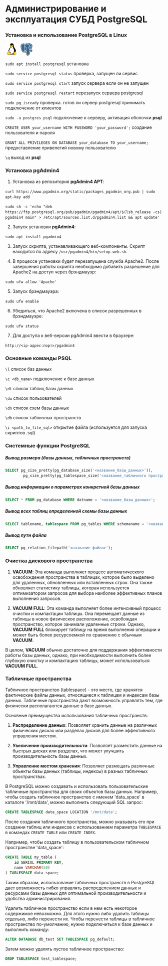 # Администрирование и эксплуатация СУБД PostgreSQL

### Установка и использование PostgreSQL в Linux


<div>
    <img src="https://github.com/devicons/devicon/blob/master/icons/linux/linux-original.svg" width="40" height="40"/>&nbsp;
    <img src="https://github.com/devicons/devicon/blob/master/icons/postgresql/postgresql-original.svg" width="40" height="40"/>&nbsp;
</div>


`sudo apt install postgresql`   установка

`sudo service postgresql status`    проверка, запущен ли сервис

`sudo service postgresql start`     запуск сервера если он не запущен

`sudo service postgresql restart`   перезапуск сервера postgresql

`sudo pg_isready`       проверка. готов ли сервер postgresql принимать подключение от клиентов

`sudo -u postgres psql`     подключение к серверу, активация оболочки <b>psql</b>

`CREATE USER your_username WITH PASSWORD 'your_password';`      создание пользователя и пароля

`GRANT ALL PRIVILEGES ON DATABASE your_database TO your_username;`      предоставление привелегий новому пользователю

`\q`    выход из <b>psql</b>


### Установка pgAdmin4

1. Установка из репозитория <b>pgAdmin4 APT</b>:

`curl https://www.pgadmin.org/static/packages_pgadmin_org.pub | sudo apt-key add`

`sudo sh -c 'echo "deb https://ftp.postgresql.org/pub/pgadmin/pgadmin4/apt/$(lsb_release -cs) pgadmin4 main" > /etc/apt/sources.list.d/pgadmin4.list && apt update'`

2. Запуск установки <b>pgAdmin4</b>:

`sudo apt install pgadmin4`

3. Запуск скрипта, устанавливающего веб-компоненты. Скрипт находится по адресу `/usr/pgadmin4/bin/setup-web.sh`.

4. В процессе установки будет перезапущена служба Apache2. После завершения работы скрипта необходимо добавить разрешение для Apache2 на доступ через брэндмауэр:

`sudo ufw allow 'Apache'`

5. Запуск брэндмауэра:

`sudo ufw enable`

6. Убедиться, что Apache2 включена в список разрешенных в брэндмауэре:

`sudo ufw status`

7. Для доступа к веб-версии pgAdmin4 ввести в браузере:

`http://<ip-адрес:порт>/pgadmin4`


### Основные команды PSQL

`\l`    список баз данных

`\c <db_name>`  подключение к базе данных

`\dt`   список таблиц базы данных

`\du`   список пользователей

`\dn`   список схем базы данных

`\db`   список табличных пространств

`\i <path_to_file_sql>`    открытие файла (используется для запуска скриптов .sql)


### Системные функции PostgreSQL

##### Вывод размера (базы данных, табличных пространств)
```sql
SELECT pg_size_pretty(pg_database_size('<название_базы_данных>')),
        pg_size_pretty(pg_tablespace_size('<название_табличного пространства>'));
```

##### Вывод информации о параметрах конкретной базы данных
```sql
SELECT * FROM pg_database WHERE datname = '<название_базы_данных>';
```

##### Вывод всех таблиц определенной схемы базы данных
```sql
SELECT tablename, tablespace FROM pg_tables WHERE schemaname = '<название_схемы_базы_данных>';
```

##### Вывод пути файла
```sql
SELECT pg_relation_filepath('<название файла>');
```


### Очистка дискового пространства

1. <b>VACUUM</b>: Эта команда выполняет процесс автоматического освобождения пространства в таблицах, которое было выделено для удаленных, обновленных или вставленных строк. Она также обновляет статистику таблицы, которая используется оптимизатором запросов для выбора наиболее эффективных планов выполнения запросов.

2. <b>VACUUM FULL</b>: Эта команда выполняет более интенсивный процесс очистки и компактации таблицы. Она перемещает данные из таблицы в новое физическое расположение, освобождая пространство, которое занимали удаленные строки. Однако, <b>VACUUM FULL</b> блокирует таблицу на время выполнения операции и может быть более ресурсоемкой по сравнению с обычным <b>VACUUM</b>.

В целом, <b>VACUUM</b> обычно достаточно для поддержания эффективности работы базы данных, однако, при необходимости выполнить более глубокую очистку и компактацию таблицы, может использоваться <b>VACUUM FULL</b>.


### Табличные пространства

Табличное пространство (tablespace) - это место, где хранятся фактические файлы данных, относящиеся к таблицам и индексам базы данных. Табличные пространства дают возможность управлять тем, где физически располагаются данные в базе данных.

Основные преимущества использования табличных пространств:

1. **Распределение данных**: Позволяет хранить данные на различных физических дисках или разделах дисков для более эффективного управления местом.
  
2. **Увеличение производительности**: Позволяет разместить данные на быстрых дисках или разделах, что может улучшить производительность базы данных.

3. **Управление местом хранения**: Позволяет размещать различные объекты базы данных (таблицы, индексы) в разных табличных пространствах.

В PostgreSQL можно создавать и использовать пользовательские табличные пространства для своих объектов базы данных. Например, чтобы создать табличное пространство с именем 'data_space' в каталоге '/mnt/data', можно выполнить следующий SQL запрос:

```sql
CREATE TABLESPACE data_space LOCATION '/mnt/data';
```

После создания табличного пространства, можно указывать его при создании таблиц или индексов с использованием параметра `TABLESPACE` в командах `CREATE TABLE` или `CREATE INDEX`.

Например, чтобы создать таблицу в пользовательском табличном пространстве 'data_space':
```sql
CREATE TABLE my_table (
    id SERIAL PRIMARY KEY,
    name VARCHAR(50)
) TABLESPACE data_space;
```

Таким образом, использование табличных пространств в PostgreSQL дает возможность гибко управлять распределением данных и ресурсами базы данных для оптимальной производительности и удобства администрирования.

Удалить табличное пространство если в нем есть некоторое содержимое невозможно. Для этого нужно либо удалить таблицы отдельно, либо перенести их. Чтобы перенести таблицы в табличное пространство по-умолчанию, нужно подключиться к базе данных и выполнить команду:
```sql
ALTER DATABASE db_test SET TABLESPACE pg_default;
```

Затем можно удалять пустое табличное пространство:
```sql
DROP TABLESPACE test_tablespace;
```